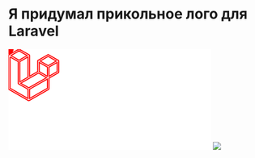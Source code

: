 # Я придумал прикольное лого для Laravel

![Alt text](./laravel-logo.svg)
<img src="./controllers_brief.svg">
